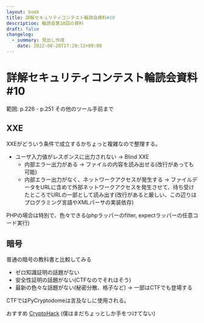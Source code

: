 ```yaml
---
layout: book
title: 詳解セキュリティコンテスト輪読会資料#10
description: 輪読会第10回の資料
draft: false
changelog:
  - summary: 見出し作成
    date: 2022-08-28T17:29:12+09:00
---
```


# 詳解セキュリティコンテスト輪読会資料#10

範囲: p.226 - p.251 その他のツール手前まで

## XXE

XXEがどういう条件で成立するかちょっと複雑なので整理する。

- ユーザ入力値がレスポンスに出力されない → Blind XXE
  - 内部エラー出力がある → ファイルの内容を読み出せる(改行があっても可能)
  - 内部エラー出力がなく、ネットワークアクセスが発生する → ファイルデータをURLに含めて外部ネットワークアクセスを発生させて、待ち受けたところでURLの一部として読み出す(改行があると厳しい、この辺りはプログラミング言語やXMLパーサの実装依存)

PHPの場合は特別で、色々できる(phpラッパーのfilter, expectラッパーの任意コード実行)

## 暗号

普通の暗号の教科書と比較してみる

- ゼロ知識証明の話題がない
- 安全性証明の話題がない(CTFなのでそれはそう)
- 最新の色々な話題がない(秘密分散、格子など) → 一部はCTFでも登場する

CTFではPyCryptodomeは言及なしに使用される。

おすすめ [CryptoHack](https://cryptohack.org/) (僕はまだちょっとしか手をつけてない)
